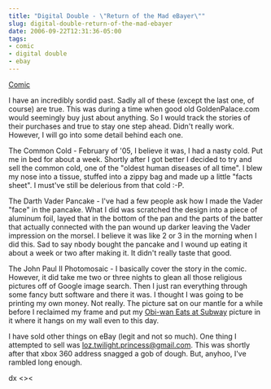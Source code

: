 ```yaml
---
title: "Digital Double - \"Return of the Mad eBayer\""
slug: digital-double-return-of-the-mad-ebayer
date: 2006-09-22T12:31:36-05:00
tags:
- comic
- digital double
- ebay
---
```

[Comic](http://digitaldouble.smackjeeves.com/comics/63958/)

I have an incredibly sordid past. Sadly all of these (except the last one, of course) are true. This was during a time when good old GoldenPalace.com would seemingly buy just about anything. So I would track the stories of their purchases and true to stay one step ahead. Didn't really work. However, I will go into some detail behind each one.

The Common Cold - February of '05, I believe it was, I had a nasty cold. Put me in bed for about a week. Shortly after I got better I decided to try and sell the common cold, one of the "oldest human diseases of all time". I blew my nose into a tissue, stuffed into a zippy bag and made up a little "facts sheet". I must've still be delerious from that cold :-P.

The Darth Vader Pancake - I've had a few people ask how I made the Vader "face" in the pancake. What I did was scratched the design into a piece of aluminum foil, layed that in the bottom of the pan and the parts of the batter that actually connected with the pan wound up darker leaving the Vader impression on the morsel. I believe it was like 2 or 3 in the morning when I did this. Sad to say nbody bought the pancake and I wound up eating it about a week or two after making it. It didn't really taste that good.

The John Paul II Photomosaic - I basically cover the story in the comic. However, it did take me two or three nights to glean all those religious pictures off of Google image search. Then I just ran everything through some fancy butt software and there it was. I thought I was going to be printing my own money. Not really. The picture sat on our mantle for a while before I reclaimed my frame and put my [Obi-wan Eats at Subway](http://www.dxprog.com/pics/obi_subway.png) picture in it where it hangs on my wall even to this day.

I have sold other things on eBay (legit and not so much). One thing I attempted to sell was loz.twilight.princess@gmail.com. This was shortly after that xbox 360 address snagged a gob of dough. But, anyhoo, I've rambled long enough.

dx <><
